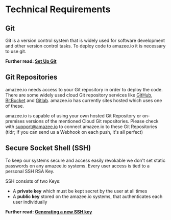 # Technical Requirements

## Git

Git is a version control system that is widely used for software development and other version control tasks. To deploy code to amazee.io it is necessary to use git.

**Further read: [Set Up Git](https://help.github.com/articles/set-up-git/)**

## Git Repositories

amazee.io needs access to your Git repository in order to deploy the code. There are some widely used cloud Git repository services like [GitHub](http://github.com), [BitBucket](http://bitbucket.org) and [Gitlab](https://gitlab.com). amazee.io has currently sites hosted which uses one of these.

amazee.io is capable of using your own hosted Git Repository or on-premises versions of the mentioned Cloud Git repositories. Please check with support@amazee.io to connect amazee.io to these Git Repositories (tldr; If you can send us a Webhook on each push, it's all perfect)


## Secure Socket Shell (SSH)

To keep our systems secure and access easily revokable we don't set static passwords on any amazee.io systems. Every user access is tied to a personal SSH RSA Key.

SSH consists of two Keys:

- A **private key** which must be kept secret by the user at all times
- A **public key** stored on the amazee.io systems, that authenticates each user individually

**Further read: [Generating a new SSH key](https://help.github.com/articles/generating-a-new-ssh-key-and-adding-it-to-the-ssh-agent/)**
